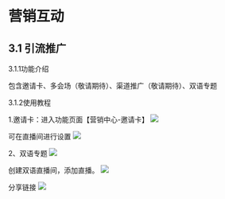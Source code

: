# 营销互动

## 3.1 引流推广

3.1.1功能介绍

包含邀请卡、多会场（敬请期待）、渠道推广（敬请期待）、双语专题

3.1.2使用教程

1.邀请卡：进入功能页面【营销中心-邀请卡】
![](https://github.com/jdcloudcom/cn/blob/cn-Real-Time-Communication/image/Real-Time-Communicat/token%E7%AE%A1%E7%90%86-1.png)

可在直播间进行设置
![](https://github.com/jdcloudcom/cn/blob/cn-Real-Time-Communication/image/Real-Time-Communicat/token%E7%AE%A1%E7%90%86-1.png)

2、双语专题
![](https://github.com/jdcloudcom/cn/blob/cn-Real-Time-Communication/image/Real-Time-Communicat/token%E7%AE%A1%E7%90%86-1.png)

创建双语直播间，添加直播。
![](https://github.com/jdcloudcom/cn/blob/cn-Real-Time-Communication/image/Real-Time-Communicat/token%E7%AE%A1%E7%90%86-1.png)

分享链接
![](https://github.com/jdcloudcom/cn/blob/cn-Real-Time-Communication/image/Real-Time-Communicat/token%E7%AE%A1%E7%90%86-1.png)























